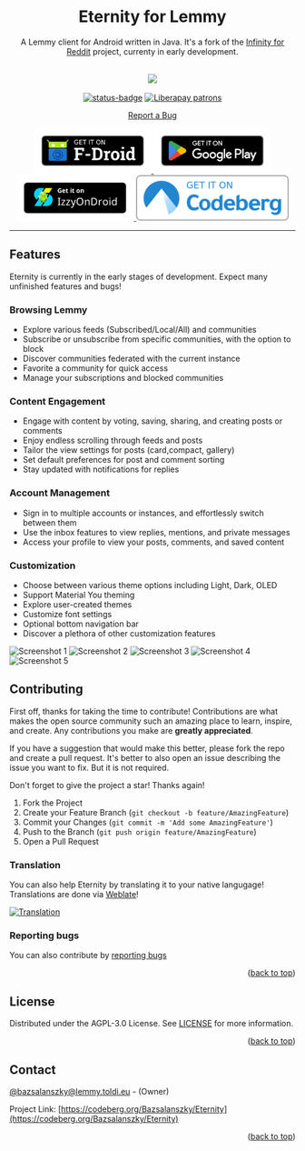 <h1 align="center">
  Eternity for Lemmy
</h1>

<div align="center">

A Lemmy client for Android written in Java. It's a fork of the [Infinity for Reddit](https://github.com/Docile-Alligator/Infinity-For-Reddit) project, currenty in early development.

</div>

<br>
<div align="center">
<img src="https://codeberg.org/Bazsalanszky/Eternity/raw/branch/master/fastlane/metadata/android/en-US/images/icon.png" width=256>

[![status-badge](https://ci.codeberg.org/api/badges/12474/status.svg)](https://ci.codeberg.org/repos/12474)
[![Liberapay patrons](https://img.shields.io/liberapay/patrons/bazsalanszky)](https://liberapay.com/Bazsalanszky)

<a href="https://codeberg.org/Bazsalanszky/Eternity/issues">Report a Bug</a>

</div>

<div align="center">
<a href="https://f-droid.org/packages/eu.toldi.infinityforlemmy/">
    <img src="./.assets/fdroid-badge.png" height="80">
</a>
<a href="https://play.google.com/store/apps/details?id=eu.toldi.infinityforlemmy">
    <img src="./.assets/google-play-badge.png" height="80">
</a>

<a href="https://apt.izzysoft.de/fdroid/index/apk/eu.toldi.infinityforlemmy">
    <img src="./.assets/IzzyOnDroid.png" height="80">
</a>
<a href="https://codeberg.org/Bazsalanszky/Eternity/releases/">
    <img src="./.assets/codeberg.png" height="80">
</a>



</div>

---

## Features

Eternity is currently in the early stages of development. Expect many unfinished features and bugs!

### Browsing Lemmy

 - Explore various feeds (Subscribed/Local/All) and communities
 - Subscribe or unsubscribe from specific communities, with the option to block
 - Discover communities federated with the current instance
 - Favorite a community for quick access
 - Manage your subscriptions and blocked communities

### Content Engagement

- Engage with content by voting, saving, sharing, and creating posts or comments
- Enjoy endless scrolling through feeds and posts
- Tailor the view settings for posts (card,compact, gallery)
- Set default preferences for post and comment sorting
- Stay updated with notifications for replies

### Account Management

- Sign in to multiple accounts or instances, and effortlessly switch between them
- Use the inbox features to view replies, mentions, and private messages
- Access your profile to view your posts, comments, and saved content

### Customization

- Choose between various theme options including Light, Dark, OLED
- Support Material You theming
- Explore user-created themes
- Customize font settings
- Optional bottom navigation bar
- Discover a plethora of other customization features

<img 
  src="https://codeberg.org/Bazsalanszky/Eternity/raw/branch/master/fastlane/metadata/android/en-US/images/phoneScreenshots/1.png" 
  alt="Screenshot 1"
  height="200" >
<img 
  src="https://codeberg.org/Bazsalanszky/Eternity/raw/branch/master/fastlane/metadata/android/en-US/images/phoneScreenshots/2.png" 
  alt="Screenshot 2"
  height="200" >
<img 
  src="https://codeberg.org/Bazsalanszky/Eternity/raw/branch/master/fastlane/metadata/android/en-US/images/phoneScreenshots/3.png" 
  alt="Screenshot 3"
  height="200" >
<img 
  src="https://codeberg.org/Bazsalanszky/Eternity/raw/branch/master/fastlane/metadata/android/en-US/images/phoneScreenshots/4.png" 
  alt="Screenshot 4"
  height="200" >
<img 
  src="https://codeberg.org/Bazsalanszky/Eternity/raw/branch/master/fastlane/metadata/android/en-US/images/phoneScreenshots/5.png" 
  alt="Screenshot 5"
  height="200" >


## Contributing

First off, thanks for taking the time to contribute! Contributions are what makes the open source community such an amazing place to learn, inspire, and create. Any contributions you make are **greatly appreciated**.

If you have a suggestion that would make this better, please fork the repo and create a pull request.
It's better to also open an issue describing the issue you want to fix. But it is not required.

Don't forget to give the project a star! Thanks again!

1. Fork the Project
2. Create your Feature Branch (`git checkout -b feature/AmazingFeature`)
3. Commit your Changes (`git commit -m 'Add some AmazingFeature'`)
4. Push to the Branch (`git push origin feature/AmazingFeature`)
5. Open a Pull Request

### Translation

You can also help Eternity by translating it to your native langugage! Translations are done via [Weblate](https://translate.codeberg.org/projects/infinity-for-lemmy/app/)!

[![Translation](https://translate.codeberg.org/widgets/infinity-for-lemmy/-/app/multi-auto.svg)](https://translate.codeberg.org/engage/Eternity/)

### Reporting bugs

You can also contribute by [reporting bugs](https://codeberg.org/Bazsalanszky/Eternity/issues)

<p align="right">(<a href="#top">back to top</a>)</p>

## License

Distributed under the AGPL-3.0 License. See <a href="https://codeberg.org/Bazsalanszky/Eternity/src/branch/master/LICENSE">LICENSE</a> for more information.

<p align="right">(<a href="#top">back to top</a>)</p>

## Contact

[@bazsalanszky@lemmy.toldi.eu](https://lemmy.toldi.eu/u/bazsalanszky) - (Owner)

Project Link: [https://codeberg.org/Bazsalanszky/Eternity](https://codeberg.org/Bazsalanszky/Eternity)

<p align="right">(<a href="#top">back to top</a>)</p>
